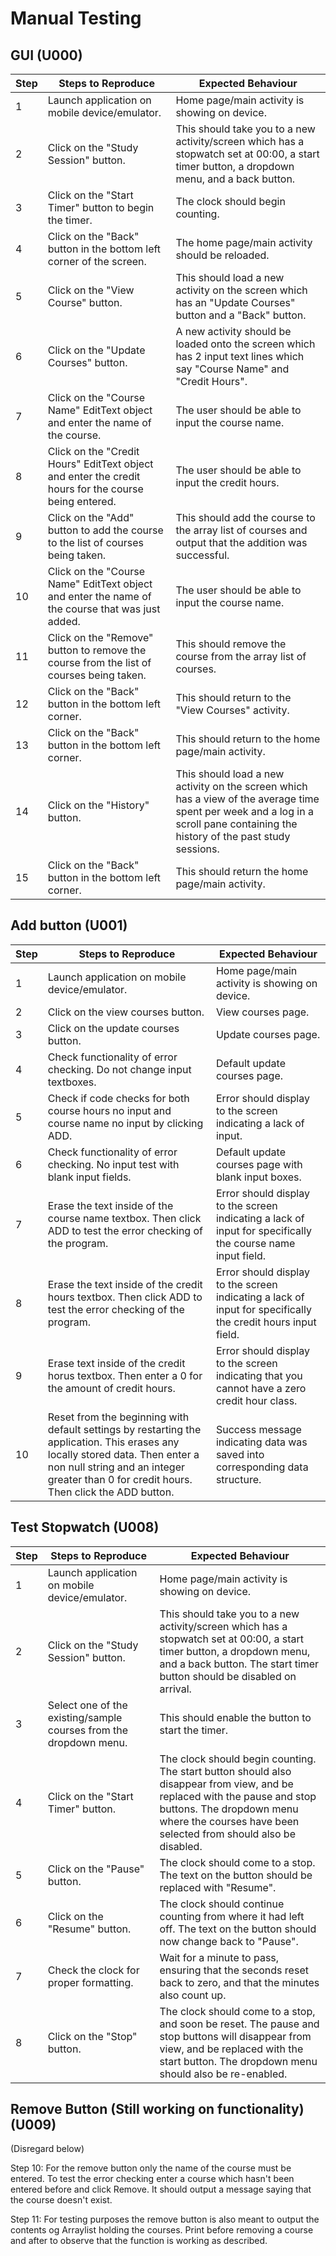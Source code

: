 # Manual Testing

## GUI (U000)

| Step | Steps to Reproduce | Expected Behaviour | 
|------|--------------------|--------------------|
| 1    | Launch application on mobile device/emulator. | Home page/main activity is showing on device. |
| 2    | Click on the "Study Session" button. | This should take you to a new activity/screen which has a stopwatch set at 00:00, a start timer button, a dropdown menu, and a back button. |
| 3    | Click on the "Start Timer" button to begin the timer. |  The clock should begin counting.  |
| 4    | Click on the "Back" button in the bottom left corner of the screen. | The home page/main activity should be reloaded. |
| 5    | Click on the "View Course" button. | This should load a new activity on the screen which has an "Update Courses" button and a "Back" button. |
| 6    | Click on the "Update Courses" button. | A new activity should be loaded onto the screen which has 2 input text lines which say "Course Name" and "Credit Hours". |
| 7    | Click on the "Course Name" EditText object and enter the name of the course.| The user should be able to input the course name. |
| 8    | Click on the "Credit Hours" EditText object and enter the credit hours for the course being entered. | The user should be able to input the credit hours. |
| 9    | Click on the "Add" button to add the course to the list of courses being taken. | This should add the course to the array list of courses and output that the addition was successful. |
| 10   | Click on the "Course Name" EditText object and enter the name of the course that was just added. | The user should be able to input the course name. |
| 11   | Click on the "Remove" button to remove the course from the list of courses being taken. | This should remove the course from the array list of courses. |
| 12   | Click on the "Back" button in the bottom left corner. | This should return to the "View Courses" activity. |
| 13   | Click on the "Back" button in the bottom left corner. | This should return to the home page/main activity. |
| 14   | Click on the "History" button. | This should load a new activity on the screen which has a view of the average time spent per week and a log in a scroll pane containing the history of the past study sessions. |
| 15   | Click on the "Back" button in the bottom left corner. | This should return the home page/main activity. |


## Add button (U001)

| Step | Steps to Reproduce | Expected Behaviour | 
|------|--------------------|--------------------|
| 1    | Launch application on mobile device/emulator. | Home page/main activity is showing on device. |
| 2    | Click on the view courses button. | View courses page. |
| 3    | Click on the update courses button. | Update courses page. |
| 4    | Check functionality of error checking. Do not change input textboxes. | Default update courses page. |
| 5    | Check if code checks for both course hours no input and course name no input by clicking ADD. | Error should display to the screen indicating a lack of input.|
| 6    | Check functionality of error checking. No input test with blank input fields. | Default update courses page with blank input boxes. |
| 7    | Erase the text inside of the course name textbox. Then click ADD to test the error checking of the program. | Error should display to the screen indicating a lack of input for specifically the course name input field.|
| 8    | Erase the text inside of the credit hours textbox. Then click ADD to test the error checking of the program. | Error should display to the screen indicating a lack of input for specifically the credit hours input field. |
| 9    | Erase text inside of the credit horus textbox. Then enter a 0 for the amount of credit hours. | Error should display to the screen indicating that you cannot have a zero credit hour class. |
| 10    | Reset from the beginning with default settings by restarting the application. This erases any locally stored data. Then enter a non null string and an integer greater than 0 for credit hours. Then click the ADD button.| Success message indicating data was saved into corresponding data structure. |


## Test Stopwatch (U008)

| Step | Steps to Reproduce | Expected Behaviour | 
|------|--------------------|--------------------|
| 1    | Launch application on mobile device/emulator. | Home page/main activity is showing on device. |
| 2    | Click on the "Study Session" button. | This should take you to a new activity/screen which has a stopwatch set at 00:00, a start timer button, a dropdown menu, and a back button. The start timer button should be disabled on arrival. |
| 3    | Select one of the existing/sample courses from the dropdown menu. | This should enable the button to start the timer. |
| 4    | Click on the "Start Timer" button. | The clock should begin counting. The start button should also disappear from view, and be replaced with the pause and stop buttons. The dropdown menu where the courses have been selected from should also be disabled. |
| 5    | Click on the "Pause" button. | The clock should come to a stop. The text on the button should be replaced with "Resume". |
| 6    | Click on the "Resume" button. | The clock should continue counting from where it had left off. The text on the button should now change back to "Pause". |
| 7    | Check the clock for proper formatting. | Wait for a minute to pass, ensuring that the seconds reset back to zero, and that the minutes also count up. |
| 8    | Click on the "Stop" button. | The clock should come to a stop, and soon be reset. The pause and stop buttons will disappear from view, and be replaced with the start button. The dropdown menu should also be re-enabled. |


## Remove Button (Still working on functionality) (U009)
(Disregard below)

Step 10: For the remove button only the name of the course must be entered. To test the error checking enter a course which hasn't been entered before and click Remove. It should output a message saying that the course doesn't exist.

Step 11: For testing purposes the remove button is also meant to output the contents og Arraylist holding the courses. Print before removing a course and after to observe that the function is working as described.

